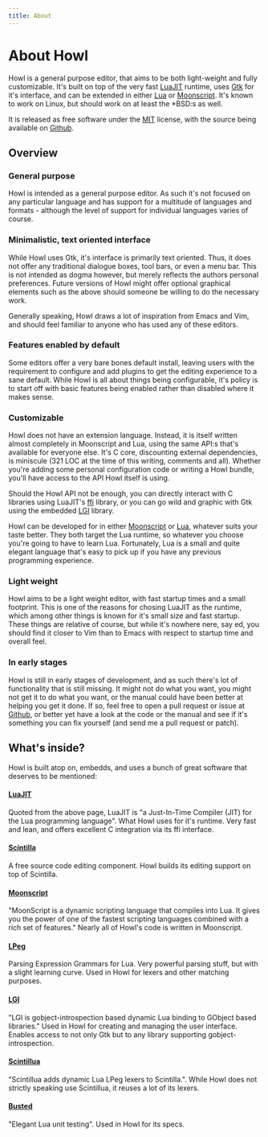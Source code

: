 ```yaml
---
title: About
---
```


# About Howl

Howl is a general purpose editor, that aims to be both light-weight
and fully customizable. It's built on top of the very fast
[LuaJIT](http://luajit.org) runtime, uses [Gtk](http://www.gtk.org) for it's
interface, and can be extended in either
[Lua](http://www.lua.org) or [Moonscript](http://www.moonscript.org).
It's known to work on Linux, but should work on at least the \*BSD:s as well.

It is released as free software under the [MIT](http://opensource.org/licenses/MIT)
license, with the source being available on [Github](https://github.com/nilnor/howl).

## Overview

### General purpose

Howl is intended as a general purpose editor. As such it's not focused on any particular
language and has support for a multitude of languages and formats - although the
level of support for individual languages varies of course.

### Minimalistic, text oriented interface

While Howl uses Gtk, it's interface is primarily text oriented. Thus, it does not offer
any traditional dialogue boxes, tool bars, or even a menu bar. This is not intended as
dogma however, but merely reflects the authors personal preferences. Future versions of
Howl might offer optional graphical elements such as the above should someone be willing
to do the necessary work.

Generally speaking, Howl draws a lot of inspiration from Emacs and Vim, and should feel familiar
to anyone who has used any of these editors.

### Features enabled by default

Some editors offer a very bare bones default install, leaving users with the requirement
to configure and add plugins to get the editing experience to a sane default. While Howl
is all about things being configurable, it's policy is to start off with basic features
being enabled rather than disabled where it makes sense.

### Customizable

Howl does not have an extension language. Instead, it is itself written almost completely
in Moonscript and Lua, using the same API:s that's available for everyone else. It's
C core, discounting external dependencies, is miniscule (321 LOC at the time of
this writing, comments and all). Whether you're adding some personal configuration code
or writing a Howl bundle, you'll have access to the API Howl itself is using.

Should the Howl API not be enough, you can directly interact with C libraries using
LuaJIT's [ffi](http://luajit.org/ext_ffi.html) library, or you can go wild and graphic
with Gtk using the embedded [LGI](https://github.com/pavouk/lgi) library.

Howl can be developed for in either [Moonscript](http://www.moonscript.org) or
[Lua](http://www.lua.org), whatever suits your taste better. They both target the
Lua runtime, so whatever you choose you're going to have to learn Lua. Fortunately,
Lua is a small and quite elegant language that's easy to pick up if you have
any previous programming experience.

### Light weight

Howl aims to be a light weight editor, with fast startup times and a small footprint.
This is one of the reasons for chosing LuaJIT as the runtime, which among other things
is known for it's small size and fast startup. These things are relative of course,
but while it's nowhere nere, say ed, you should find it closer to Vim than to Emacs
with respect to startup time and overall feel.

### In early stages

Howl is still in early stages of development, and as such there's lot of functionality
that is still missing. It might not do what you want, you might not get it to do what
you want, or the manual could have been better at helping you get it done. If so, feel
free to open a pull request or issue at [Github](https://github.com/nilnor/howl), or
better yet have a look at the code or the manual and see if it's something you can fix
yourself (and send me a pull request or patch).

## What's inside?

Howl is built atop on, embedds, and uses a bunch of great software that deserves to be
mentioned:

#### [LuaJIT](http://luajit.org)

Quoted from the above page, LuaJIT is "a Just-In-Time Compiler (JIT) for the Lua
programming language". What Howl uses for it's runtime. Very fast and lean, and
offers excellent C integration via its ffi interface.

#### [Scintilla](http://www.scintilla.org)

A free source code editing component. Howl builds its editing support on top of
Scintilla.

#### [Moonscript](http://www.moonscript.org)

"MoonScript is a dynamic scripting language that compiles into Lua. It gives you the
power of one of the fastest scripting languages combined with a rich set of features."
Nearly all of Howl's code is written in Moonscript.

#### [LPeg](http://www.inf.puc-rio.br/~roberto/lpeg/)

Parsing Expression Grammars for Lua. Very powerful parsing stuff, but with a slight
learning curve. Used in Howl for lexers and other matching purposes.

#### [LGI](https://github.com/pavouk/lgi)

"LGI is gobject-introspection based dynamic Lua binding to GObject based libraries."
Used in Howl for creating and managing the user interface. Enables access to not
only Gtk but to any library supporting gobject-introspection.

#### [Scintillua](http://foicica.com/scintillua/)

"Scintillua adds dynamic Lua LPeg lexers to Scintilla.". While Howl does not strictly
speaking use Scintillua, it reuses a lot of its lexers.

#### [Busted](http://olivinelabs.com/busted/)

"Elegant Lua unit testing". Used in Howl for its specs.
